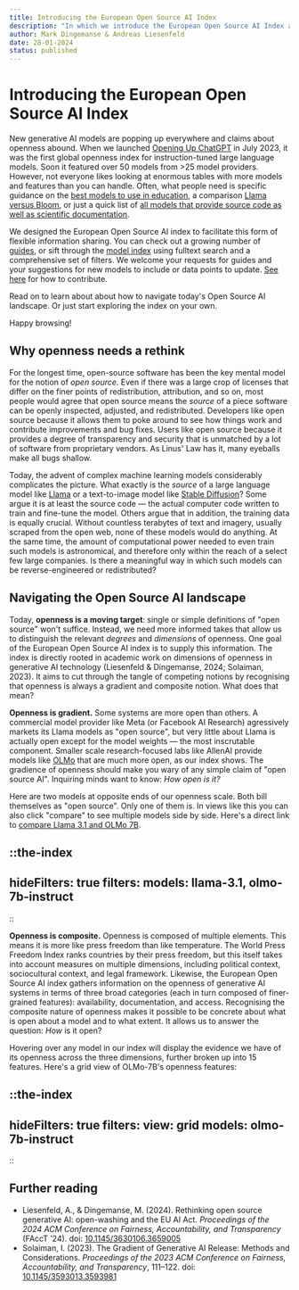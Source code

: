 ```yaml
--- 
title: Introducing the European Open Source AI Index
description: "In which we introduce the European Open Source AI Index and explain how to follow a moving target"
author: Mark Dingemanse & Andreas Liesenfeld
date: 28-01-2024
status: published
---
```


# Introducing the European Open Source AI Index
<author :author="author"></author>

New generative AI models are popping up everywhere and claims about openness abound. When we launched [Opening Up ChatGPT](https://opening-up-chatgpt.github.io/) in July 2023, it was the first global openness index for instruction-tuned large language models. Soon it featured over 50 models from >25 model providers. However, not everyone likes looking at enormous tables with more models and features than you can handle. Often, what people need is specific guidance on the [best models to use in education](https://www.osai-index.eu/guides/open-llms-education), a comparison [Llama versus Bloom](https://www.osai-index.eu/guides/llama-vs-bloom-openness), or just a quick list of [all models that provide source code as well as scientific documentation](https://www.osai-index.eu/the-index?type=text&preprint=1&trainingcode=1).

We designed the European Open Source AI index to facilitate this form of flexible information sharing. You can check out a growing number of [guides](https://www.osai-index.eu/#guides), or sift through the [model index](https://www.osai-index.eu/the-index) using fulltext search and a comprehensive set of filters. We welcome your requests for guides and your suggestions for new models to include or data points to update. [See here](https://www.osai-index.eu/contribute) for how to contribute.

Read on to learn about about how to navigate today's Open Source AI landscape. Or just start exploring the index on your own. 

Happy browsing!

## Why openness needs a rethink

For the longest time, open-source software has been the key mental model for the notion of _open source_. Even if there was a large crop of licenses that differ on the finer points of redistribution, attribution, and so on, most people would agree that open source means the _source_ of a piece software can be openly inspected, adjusted, and redistributed. Developers like open source because it allows them to poke around to see how things work and contribute improvements and bug fixes. Users like open source because it provides a degree of transparency and security that is unmatched by a lot of software from proprietary vendors. As Linus' Law has it, many eyeballs make all bugs shallow.

Today, the advent of complex machine learning models considerably complicates the picture. What exactly is the _source_ of a large language model like [Llama](https://www.osai-index.eu/model/llama-3.1) or a text-to-image model like [Stable Diffusion](https://www.osai-index.eu/model/stable-diffusion)? Some argue it is at least the source code — the actual computer code written to train and fine-tune the model. Others argue that in addition, the training data is equally crucial. Without countless terabytes of text and imagery, usually scraped from the open web, none of these models would do anything. At the same time, the amount of computational power needed to even train such models is astronomical, and therefore only within the reach of a select few large companies. Is there a meaningful way in which such models can be reverse-engineered or redistributed?

## Navigating the Open Source AI landscape

Today, **openness is a moving target**: single or simple definitions of "open source" won't suffice. Instead, we need more informed takes that allow us to distinguish the relevant _degrees_ and _dimensions_ of openness. One goal of the European Open Source AI index is to supply this information. The index is directly rooted in academic work on dimensions of openness in generative AI technology (Liesenfeld & Dingemanse, 2024; Solaiman, 2023). It aims to cut through the tangle of competing notions by recognising that openness is always a gradient and composite notion. What does that mean?

**Openness is gradient.** Some systems are more open than others. A commercial model provider like Meta (or Facebook AI Research) agressively markets its Llama models as "open source", but very little about Llama is actually open except for the model weights — the most inscrutable component. Smaller scale research-focused labs like AllenAI provide models like [OLMo](https://www.osai-index.eu/model/olmo-7b-instruct) that are much more open, as our index shows. The gradience of openness should make you wary of any simple claim of "open source AI". Inquiring minds want to know: _How open is it?_ 

Here are two models at opposite ends of our openness scale. Both bill themselves as "open source". Only one of them is. In views like this you can also click "compare" to see multiple models side by side. Here's a direct link to [compare Llama 3.1 and OLMo 7B](https://www.osai-index.eu/compare?models=olmo-7b-instruct,llama-3.1). 

::the-index
---
hideFilters: true
filters: 
  models: llama-3.1, olmo-7b-instruct
---
::

**Openness is composite.** Openness is composed of multiple elements. This means it is more like press freedom than like temperature. The World Press Freedom Index ranks countries by their press freedom, but this itself takes into account measures on multiple dimensions, including political context, sociocultural context, and legal framework. Likewise, the European Open Source AI index gathers information on the openness of generative AI systems in terms of three broad categories (each in turn composed of finer-grained features): availability, documentation, and access. Recognising the composite nature of openness makes it possible to be concrete about what is open about a model and to what extent. It allows us to answer the question: _How_ is it open?

Hovering over any model in our index will display the evidence we have of its openness across the three dimensions, further broken up into 15 features. Here's a grid view of OLMo-7B's openness features:

::the-index
---
hideFilters: true
filters: 
  view: grid
  models: olmo-7b-instruct
---
::

## Further reading

- Liesenfeld, A., & Dingemanse, M. (2024). Rethinking open source generative AI: open-washing and the EU AI Act. _Proceedings of the 2024 ACM Conference on Fairness, Accountability, and Transparency_ (FAccT ’24). doi: [10.1145/3630106.3659005](https://dl.acm.org/doi/10.1145/3630106.3659005) 
- Solaiman, I. (2023). The Gradient of Generative AI Release: Methods and Considerations. _Proceedings of the 2023 ACM Conference on Fairness, Accountability, and Transparency_, 111–122. doi: [10.1145/3593013.3593981](https://doi.org/10.1145/3593013.3593981)
